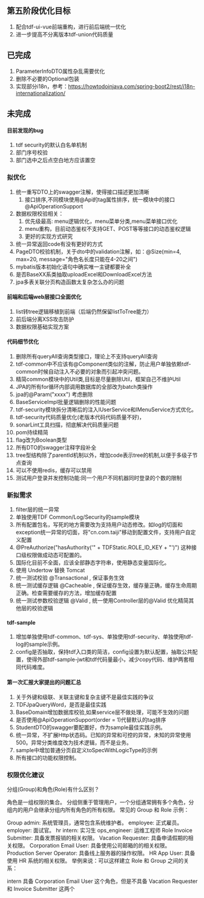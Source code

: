 ## 第五阶段优化目标
1. 配合tdf-ui-vue前端重构，进行前后端统一优化
1. 进一步提高不分离版本tdf-union代码质量

## 已完成
1. ParameterInfoDTO属性杂乱需要优化
1. 删除不必要的Optional包装
1. 实现部分i18n，参考：https://howtodoinjava.com/spring-boot2/rest/i18n-internationalization/

## 未完成
#### 目前发现的bug
1. tdf security的默认白名单机制
1. 部门序号校验
1. 部门选中之后点空白地方应该置空

### 拟优化
1. 统一重写DTO上的swagger注解，使得接口描述更加清晰
    1. 接口排序,不同模块使用@Api的tag属性排序，统一模块中的接口@ApiOperationSupport
1. 数据权限校验相关：
    1. 优先级最高: menu逻辑优化，menu菜单分类,menu菜单接口优化
    1. menu重构，目前动态鉴权不支持GET、POST等等接口的动态鉴权逻辑
    1. 更好的实现方式研究
1. 统一异常返回code有没有更好的方式
1. PageDTO校验机制，关于dto中的validation注解，如：@Size(min=4, max=20, message="角色名长度只能在4-20之间")
1. mybatis版本初始化语句中确实唯一主键都要补全
1. 是否BaseXX系类抽取uploadExcel和DownloadExcel方法
1. jpa多表关联分页构造函数太复杂怎么办的问题

#### 前端和后端web层接口全面优化
1. list转tree逻辑移植到前端（后端仍然保留listToTree能力）
1. 前后端分离XSS攻击防护
1. 数据权限基础实现方案

#### 代码细节优化
1. 删除所有queryAll查询类型接口，理论上不支持queryAll查询
1. tdf-common中不应该有@Component类似的注解，防止用户单独依赖tdf-common时候自动注入不必要的对象而引起冲突问题。
1. 精简common模块中的Util类,目标是尽量删除Util，框架自己不维护Util
1. JPA的所有for循环内部调用数据库的全部改为batch类操作
1. jpa的@Param("xxxx") 考虑删除
1. BaseServiceImpl批量逻辑删除的性能问题
1. tdf-security模块拆分清晰后的注入IUserService和IMenuService方式优化。
1. tdf-security代码质量优化(老版本代码代码质量不好)，
1. sonarLint工具扫描，彻底解决代码质量问题
1. pom持续精简
1. flag改为Boolean类型
1. 所有DTO的swagger注释字段补全
1. tree型结构除了parentId机制以外，增加code表示tree的机制,以便于多级子节点查询
1. 可以不使用redis，缓存可以禁用
1. 测试用户登录并发控制功能:同一个用户不同机器同时登录的个数的限制

### 新拟需求
1. filter层的统一异常
1. 单独使用TDF Common/Log/Security的sample模块
1. 所有配置包名，写死的地方需要改为支持用户动态修改。如log的切面和exception统一异常的切面，将"cn.com.taiji"移动到配置文件，支持用户自定义配置
1. @PreAuthorize("hasAuthority('" + TDFStatic.ROLE_ID_KEY + "')") 这种接口级权限做成动态可配置的。
1. 国际化目前不全面，应该全部静态字符串，使用静态变量国际化。
1. 使用 Undertow 替换 Tomcat
1. 统一测试校验 @Transactional , 保证事务生效
1. 统一测试缓存逻辑 @Cacheable , 保证缓存生效，缓存量正确，缓存生命周期正确。检查需要缓存的方法，增加缓存配置
1. 统一测试参数校验逻辑 @Valid , 统一使用Controller层的@Valid 优化精简其他层的校验逻辑

#### tdf-sample
1. 增加单独使用tdf-common、tdf-sys、单独使用tdf-security、单独使用tdf-log的sample示例。
1. config是否抽取，保持tdf入口类的简洁，config设置为默认配置，抽取公共配置，使得外部tdf-sample-jwt和tdf代码量最小，减少copy代码、维护两套相同代码难度。

#### 第一次汇报大家提出的问题汇总
1. 关于外键和级联、关联主键和复杂主键不是最佳实践的争议
1. TDFJpaQueryWord，是否是最佳实践
1. BaseDomain增加数据库校验,如果service层不做处理，可能不生效的问题
1. 是否使用@ApiOperationSupport(order = 1)代替默认的tag排序
1. StudentDTO的swagger要配置好，作为sample最佳实践示例。
1. 统一异常，不扩展Http状态码。已知的异常和可控的异常，未知的异常使用500。异常分类维度改为技术逻辑，而不是业务。
1. sample中增加普通分页自定义toSpecWithLogicType的示例
1. 所有接口的功能权限控制。


### 权限优化建议
分组(Group)和角色(Role)有什么区别？

角色是一组权限的集合。
分组侧重于管理用户，一个分组通常拥有多个角色，分组内的用户会继承分组内所有角色的所有权限。
常见的 Group 和 Role 示例：

Group
admin: 系统管理员，通常包含系统维护者。
employee: 正式雇员。
employer: 面试官。
hr
intern: 实习生
ops_engineer: 运维工程师
Role
Invoice Submitter: 具备发票报销的相关权限。
Vacation Requester: 具备申请假期的相关权限。
Corporation Email User: 具备使用公司邮箱的的相关权限。
Production Server Operator: 具备线上服务器的操作权限。
HR App User: 具备使用 HR 系统的相关权限。
举例来说：可以这样建立 Role 和 Group 之间的关系：

intern 具备 Corporation Email User 这个角色，但是不具备 Vacation Requester 和 Invoice Submitter 这两个